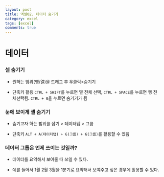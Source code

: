 ```yaml
---
layout: post
title: 엑셀02. 데이터 숨기기
category: excel
tags: [excel]
comments: true
---
```


# 데이터

### 셀 숨기기

- 원하는 범위(행/열)을 드래그 후 우클릭>숨기기

- 단축키 활용 `CTRL + SHIFT`를 누르면 열 전체 선택, `CTRL + SPACE`를 누르면 행 전체선택됨. `CTRL + 0`을 누르면 숨기기가 됨

### 눈에 보이게 셀 숨기기

- 숨기고자 하는 범위를 잡기 > 데이터텝 > 그룹

- 단축키 `ALT + A(데이터탭) + G(그룹) + G(그룹)`를 활용할 수 있음

### 데이터 그룹은 언제 쓰이는 것일까? 

- 데이터를 요약해서 보여줄 때 쓰일 수 있다.

- 예를 들어서 1월 2월 3월을 1분기로 요약해서 보여주고 싶은 경우에 활용할 수 있다.